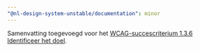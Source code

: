 ```yaml
---
"@nl-design-system-unstable/documentation": minor
---
```


Samenvatting toegevoegd voor het [WCAG-succescriterium 1.3.6 Identificeer het doel](/wcag/1.3.6).
